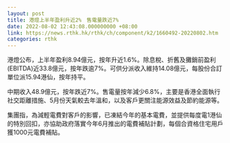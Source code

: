 ```yaml
---
layout: post
title: 港燈上半年盈利升近2%　售電量跌近7%
date: 2022-08-02 12:43:08.000000000 +08:00
link: https://news.rthk.hk/rthk/ch/component/k2/1660492-20220802.htm
categories: rthk
---
```


港燈公布，上半年盈利8.94億元，按年升近1.6%。除息稅、折舊及攤銷前盈利(EBITDA)近33.8億元，按年跌逾7%。可供分派收入維持14.08億元，每股份合訂單位派15.94港仙，按年持平。

中期收入48.9億元，按年跌近7%。售電量按年減少6.8%，主要是香港全面執行社交距離措施、5月份天氣較去年溫和，以及客戶更關注能源效益及節約能源等。

集團指，為減輕電費對客戶的影響，已凍結今年的基本電費，並提供每度電1港仙的特別回扣，亦協助政府落實今年6月推出的電費補貼計劃，每個合資格住宅用戶獲1000元電費補貼。
